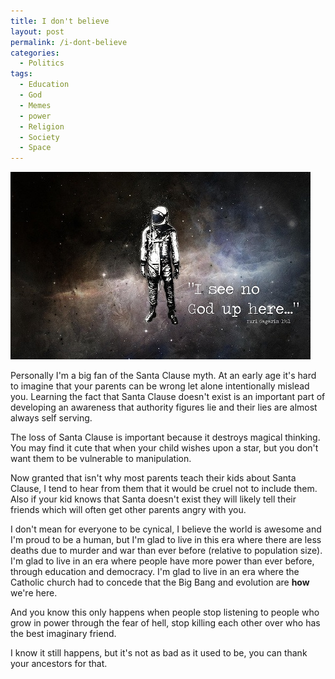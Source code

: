 ```yaml
---
title: I don't believe
layout: post
permalink: /i-dont-believe
categories:
  - Politics
tags:
  - Education
  - God
  - Memes
  - power
  - Religion
  - Society
  - Space
---
```

![](/assets/images/2011/11/i-see-no-god-up-here.jpg "i-see-no-god-up-here")

Personally I'm a big fan of the Santa Clause myth. At an early age it's hard to imagine that your parents can be wrong let alone intentionally mislead you. Learning the fact that Santa Clause doesn't exist is an important part of developing an awareness that authority figures lie and their lies are almost always self serving.

The loss of Santa Clause is important because it destroys magical thinking. You may find it cute that when your child wishes upon a star, but you don't want them to be vulnerable to manipulation.

<!--more-->

Now granted that isn't why most parents teach their kids about Santa Clause, I tend to hear from them that it would be cruel not to include them. Also if your kid knows that Santa doesn't exist they will likely tell their friends which will often get other parents angry with you.

I don't mean for everyone to be cynical, I believe the world is awesome and I'm proud to be a human, but I'm glad to live in this era where there are less deaths due to murder and war than ever before (relative to population size). I'm glad to live in an era where people have more power than ever before, through education and democracy. I'm glad to live in an era where the Catholic church had to concede that the Big Bang and evolution are **how** we're here.

And you know this only happens when people stop listening to people who grow in power through the fear of hell, stop killing each other over who has the best imaginary friend.

I know it still happens, but it's not as bad as it used to be, you can thank your ancestors for that.
